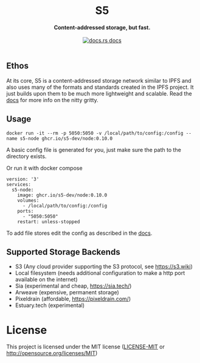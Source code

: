 <h1 align="center">S5</h1>
<div align="center">
 <strong>
   Content-addressed storage, but fast.
 </strong>
</div>

<br />
<div align="center">
  <!-- docs.sfive.net docs -->
  <a href="https://docs.sfive.net/">
    <img src="https://img.shields.io/badge/docs-latest-blue.svg?style=flat-square"
      alt="docs.rs docs" />
  </a>
</div>
</br>

## Ethos

At its core, S5 is a content-addressed storage network similar to IPFS and also uses many of the formats and standards created in the IPFS project. It just builds upon them to be much more lightweight and scalable. Read the [docs](https://docs.sfive.net) for more info on the nitty gritty.

## Usage

`docker run -it --rm -p 5050:5050 -v /local/path/to/config:/config --name s5-node ghcr.io/s5-dev/node:0.10.0`

A basic config file is generated for you, just make sure the path to the directory exists.

Or run it with docker compose
```docker
version: '3'
services:
  s5-node:
    image: ghcr.io/s5-dev/node:0.10.0
    volumes:
      - /local/path/to/config:/config
    ports:
      - "5050:5050"
    restart: unless-stopped
```
To add file stores edit the config as described in the [docs](https://docs.sfive.net).

## Supported Storage Backends

- S3 (Any cloud provider supporting the S3 protocol, see https://s3.wiki)
- Local filesystem (needs additional configuration to make a http port available on the internet)
- Sia (experimental and cheap, https://sia.tech/)
- Arweave (expensive, permanent storage)
- Pixeldrain (affordable, https://pixeldrain.com/)
- Estuary.tech (experimental)

# License

This project is licensed under the MIT license ([LICENSE-MIT](LICENSE) or http://opensource.org/licenses/MIT)
